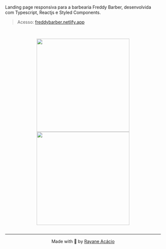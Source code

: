 Landing page responsiva para a barbearia Freddy Barber, desenvolvida com Typescript, Reactjs e Styled Components.
> Acesso: [freddybarber.netlify.app](https://freddybarber.netlify.app/)

<br>

<p align="center">
  <img height="300px" src=".github/3.gif" />  
  <img height="300px" src=".github/1.gif" />  
</p>

##

---
<p align="center">
  Made with 🧡 by <a href="https://www.linkedin.com/in/rayane-ac%C3%A1cio-274092252/"> Rayane Acácio </a>
</p>
